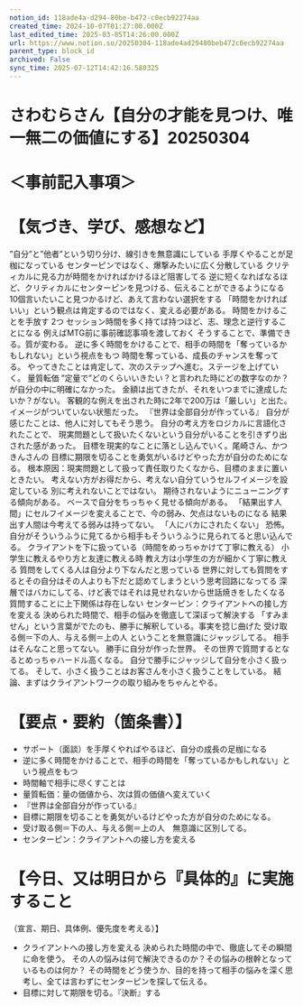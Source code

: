 ```yaml
---
notion_id: 118ade4a-d294-80be-b472-c0ecb92274aa
created_time: 2024-10-07T01:27:00.000Z
last_edited_time: 2025-03-05T14:26:00.000Z
url: https://www.notion.so/20250304-118ade4ad29480beb472c0ecb92274aa
parent_type: block_id
archived: False
sync_time: 2025-07-12T14:42:16.580325
---
```


# さわむらさん【自分の才能を見つけ、唯一無二の価値にする】20250304

# ＜事前記入事項＞
# 【気づき、学び、感想など】
”自分”と”他者”という切り分け、線引きを無意識にしている
手厚くやることが足枷になっている
センターピンではなく、爆撃みたいに広く分散している
クリティカルに見る力が時間をかければかけるほど阻害してる
逆に短くなればなるほど、クリティカルにセンターピンを見つける、伝えることができるようになる
10個言いたいこと見つかるけど、あえて言わない選択をする
「時間をかければいい」という観点は肯定するのではなく、変える必要がある。
時間をかけることを手放す
2つ
セッション時間を多く持てば持つほど、志、理念と逆行することになる
例えばMTG前に事前確認事項を渡しておく
そうすることで、準備できる。質が変わる。
逆に多く時間をかけることで、相手の時間を「奪っているかもしれない」という視点をもつ
時間を奪っている、成長のチャンスを奪ってる。
やってきたことは肯定して、次のステップへ進む。ステージを上げていく。
量質転価
”定量で”どのくらいいきたい？と言われた時にどの数字なのか？が自分の中に明確になかった。
金額は出てきたが、それをいつまでに達成したいか？がない。
客観的な例えを出された時に2年で200万は「厳しい」と出た。イメージがついていない状態だった。
『世界は全部自分が作っている』
自分が感じたことは、他人に対してもそう思う。
自分の考え方をロジカルに言語化されたことで、
現実問題として扱いたくないという自分がいることを引きずり出された感があった。
目標を現実的なことに落とし込んでいく。尾崎さん、かつきんさんの
目標に期限を切ることを勇気がいるけどやった方が自分のためになる。
根本原因：現実問題として扱って責任取りたくなから、目標のままに置いときたい。
考えない方がお得だから、考えない自分ていうセルフイメージを設定している
別に考えれないことではない。
期待されないようにニューニングする傾向がある。
ベースで自分をちっちゃく見せる傾向がある。
「結果出す人間」にセルフイメージを変えることで、今の弱み、欠点はないものになる
結果出す人間は今考えてる弱みは持ってない。
「人にバカにされたくない」
恐怖。
自分がそういうふうに見てるから相手もそういうふうに見られてると思い込んでる。
クライアントを下に扱っている（時間をめっちゃかけて丁寧に教える）
小学生に教えるやり方と友達に教える時
教え方は小学生の方が細かく丁寧に教える
質問をしてくる人は自分より下なんだと思っている
世界に対しても質問をするとその自分はその人よりも下だと認めてしまうという思考回路になってる
深層ではバカにしてる、けど表ではそれは見せれないから世話焼きをしたくなる
質問することに上下関係は存在しない
センターピン：クライアントへの接し方を変える
決められた時間で、相手の悩みを徹底して深ぼって解決する
「すみません」という言葉がでたのも、勝手に解釈している。事実を捻じ曲げた
受け取る側＝下の人、与える側＝上の人
ということを無意識にジャッジしてる。
相手はそんなこと思ってない。
勝手に自分が作った世界。
その世界で質問するとなるとめっちゃハードル高くなる。
自分で勝手にジャッジして自分を小さく扱ってる。
そして、小さく扱うことはお客さんを小さく扱うことをしている。
結論、まずはクライアントワークの取り組みをちゃんとやる。
# 【要点・要約（箇条書）】
- サポート（面談）を手厚くやればやるほど、自分の成長の足枷になる
- 逆に多く時間をかけることで、相手の時間を「奪っているかもしれない」という視点をもつ
- 時間軸で相手に尽くすことは
- 量質転価：量の価値から、次は質の価値へ変えていく
- 『世界は全部自分が作っている』
- 目標に期限を切ることを勇気がいるけどやった方が自分のためになる。
- 受け取る側＝下の人、与える側＝上の人　無意識に区別してる。
- センターピン：クライアントへの接し方を変える
# 【今日、又は明日から『具体的』に実施すること
（宣言、期日、具体例、優先度を考える）】
- クライアントへの接し方を変える
決められた時間の中で、徹底してその瞬間に命を使う。
その人の悩みは何で解決できるのか？その悩みの根幹となっているものは何か？
その時間をどう使うか、目的を持って相手の悩みを深く思考し、全ては言わずにセンターピンを探して伝える。
- 目標に対して期限を切る。『決断』する